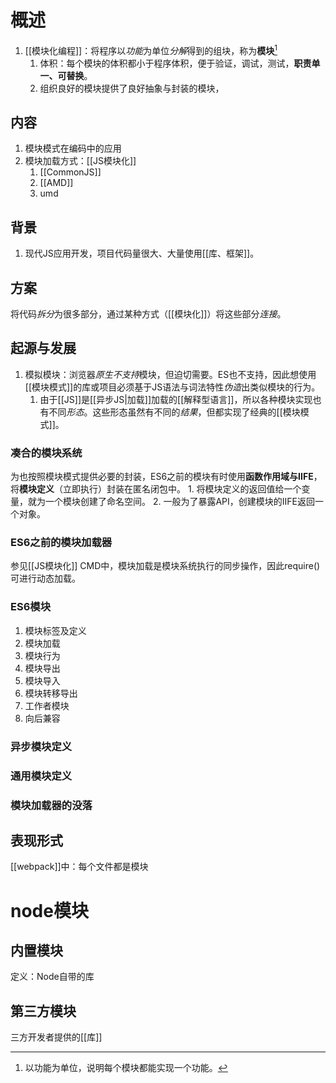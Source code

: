 # 概述
1. [[模块化编程]]：将程序以*功能*为单位*分解*得到的组块，称为**模块**[^1]
	1. 体积：每个模块的体积都小于程序体积，便于验证，调试，测试，**职责单一、可替换**。
	2. 组织良好的模块提供了良好抽象与封装的模块，
## 内容
1. 模块模式在编码中的应用
2. 模块加载方式：[[JS模块化]] 
	1. [[CommonJS]] 
	2. [[AMD]] 
	3. umd
## 背景
1. 现代JS应用开发，项目代码量很大、大量使用[[库、框架]]。
## 方案
将代码*拆分*为很多部分，通过某种方式（[[模块化]]）将这些部分*连接*。
## 起源与发展
1. 模拟模块：浏览器*原生不支持*模块，但迫切需要。ES也不支持，因此想使用[[模块模式]]的库或项目必须基于JS语法与词法特性*伪造*出类似模块的行为。
	1. 由于[[JS]]是[[异步JS|加载]]加载的[[解释型语言]]，所以各种模块实现也有不同*形态*。这些形态虽然有不同的*结果*，但都实现了经典的[[模块模式]]。
### 凑合的模块系统
为也按照模块模式提供必要的封装，ES6之前的模块有时使用**函数作用域与IIFE**，将**模块定义**（立即执行）封装在匿名闭包中。
	1. 将模块定义的返回值给一个变量，就为一个模块创建了命名空间。
	2. 一般为了暴露API，创建模块的IIFE返回一个对象。
### ES6之前的模块加载器
参见[[JS模块化]] 
CMD中，模块加载是模块系统执行的同步操作，因此require()可进行动态加载。
### ES6模块
1. 模块标签及定义
2. 模块加载
3. 模块行为
4. 模块导出
5. 模块导入
6. 模块转移导出
7. 工作者模块
8. 向后兼容
### 异步模块定义
### 通用模块定义
### 模块加载器的没落
## 表现形式
[[webpack]]中：每个文件都是模块
# node模块
## 内置模块
定义：Node自带的库
## 第三方模块
三方开发者提供的[[库]] 

[^1]: 以功能为单位，说明每个模块都能实现一个功能。